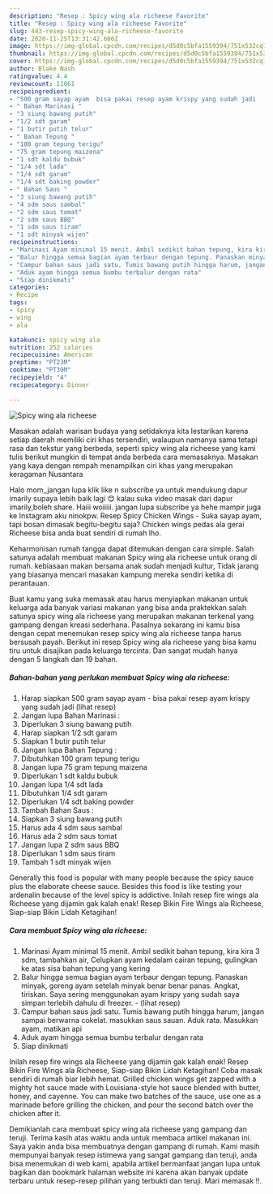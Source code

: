 ```yaml
---
description: "Resep : Spicy wing ala richeese Favorite"
title: "Resep : Spicy wing ala richeese Favorite"
slug: 443-resep-spicy-wing-ala-richeese-favorite
date: 2020-11-25T13:31:42.666Z
image: https://img-global.cpcdn.com/recipes/d5d0c5bfa1559394/751x532cq70/spicy-wing-ala-richeese-foto-resep-utama.jpg
thumbnail: https://img-global.cpcdn.com/recipes/d5d0c5bfa1559394/751x532cq70/spicy-wing-ala-richeese-foto-resep-utama.jpg
cover: https://img-global.cpcdn.com/recipes/d5d0c5bfa1559394/751x532cq70/spicy-wing-ala-richeese-foto-resep-utama.jpg
author: Blake Nash
ratingvalue: 4.4
reviewcount: 11061
recipeingredient:
- "500 gram sayap ayam  bisa pakai resep ayam krispy yang sudah jadi           lihat resep"
- " Bahan Marinasi "
- "3 siung bawang putih"
- "1/2 sdt garam"
- "1 butir putih telur"
- " Bahan Tepung "
- "100 gram tepung terigu"
- "75 gram tepung maizena"
- "1 sdt kaldu bubuk"
- "1/4 sdt lada"
- "1/4 sdt garam"
- "1/4 sdt baking powder"
- " Bahan Saus "
- "3 siung bawang putih"
- "4 sdm saus sambal"
- "2 sdm saus tomat"
- "2 sdm saus BBQ"
- "1 sdm saus tiram"
- "1 sdt minyak wijen"
recipeinstructions:
- "Marinasi Ayam minimal 15 menit. Ambil sedikit bahan tepung, kira kira 3 sdm, tambahkan air, Celupkan ayam kedalam cairan tepung, gulingkan ke atas sisa bahan tepung yang kering"
- "Balur hingga semua bagian ayam terbaur dengan tepung. Panaskan minyak, goreng ayam setelah minyak benar benar panas. Angkat, tiriskan. Saya sering menggunakan ayam krispy yang sudah saya simpan terlebih dahulu di freezer.           (lihat resep)"
- "Campur bahan saus jadi satu. Tumis bawang putih hingga harum, jangan sampai berwarna cokelat. masukkan saus sauan. Aduk rata. Masukkan ayam, matikan api"
- "Aduk ayam hingga semua bumbu terbalur dengan rata"
- "Siap dinikmati"
categories:
- Recipe
tags:
- spicy
- wing
- ala

katakunci: spicy wing ala 
nutrition: 252 calories
recipecuisine: American
preptime: "PT23M"
cooktime: "PT39M"
recipeyield: "4"
recipecategory: Dinner

---
```



![Spicy wing ala richeese](https://img-global.cpcdn.com/recipes/d5d0c5bfa1559394/751x532cq70/spicy-wing-ala-richeese-foto-resep-utama.jpg)

Masakan adalah warisan budaya yang setidaknya kita lestarikan karena setiap daerah memiliki ciri khas tersendiri, walaupun namanya sama tetapi rasa dan tekstur yang berbeda, seperti spicy wing ala richeese yang kami tulis berikut mungkin di tempat anda berbeda cara memasaknya. Masakan yang kaya dengan rempah menampilkan ciri khas yang merupakan keragaman Nusantara

Halo mom,,jangan lupa klik like n subscribe ya untuk mendukung dapur imarily supaya lebih baik lagi 😊 kalau suka video masak dari dapur imarily,boleh share. Haiii woiiiii. jangan lupa subscribe ya hehe mampir juga ke Instagram aku ninokpw. Resep Spicy Chicken Wings - Suka sayap ayam, tapi bosan dimasak begitu-begitu saja? Chicken wings pedas ala gerai Richeese bisa anda buat sendiri di rumah lho.

Keharmonisan rumah tangga dapat ditemukan dengan cara simple. Salah satunya adalah membuat makanan Spicy wing ala richeese untuk orang di rumah. kebiasaan makan bersama anak sudah menjadi kultur, Tidak jarang yang biasanya mencari masakan kampung mereka sendiri ketika di perantauan.

Buat kamu yang suka memasak atau harus menyiapkan makanan untuk keluarga ada banyak variasi makanan yang bisa anda praktekkan salah satunya spicy wing ala richeese yang merupakan makanan terkenal yang gampang dengan kreasi sederhana. Pasalnya sekarang ini kamu bisa dengan cepat menemukan resep spicy wing ala richeese tanpa harus bersusah payah.
Berikut ini resep Spicy wing ala richeese yang bisa kamu tiru untuk disajikan pada keluarga tercinta. Dan sangat mudah hanya dengan 5 langkah dan 19 bahan.


<!--inarticleads1-->

##### Bahan-bahan yang perlukan membuat Spicy wing ala richeese:

1. Harap siapkan 500 gram sayap ayam - bisa pakai resep ayam krispy yang sudah jadi           (lihat resep)
1. Jangan lupa  Bahan Marinasi :
1. Diperlukan 3 siung bawang putih
1. Harap siapkan 1/2 sdt garam
1. Siapkan 1 butir putih telur
1. Jangan lupa  Bahan Tepung :
1. Dibutuhkan 100 gram tepung terigu
1. Jangan lupa 75 gram tepung maizena
1. Diperlukan 1 sdt kaldu bubuk
1. Jangan lupa 1/4 sdt lada
1. Dibutuhkan 1/4 sdt garam
1. Diperlukan 1/4 sdt baking powder
1. Tambah  Bahan Saus :
1. Siapkan 3 siung bawang putih
1. Harus ada 4 sdm saus sambal
1. Harus ada 2 sdm saus tomat
1. Jangan lupa 2 sdm saus BBQ
1. Diperlukan 1 sdm saus tiram
1. Tambah 1 sdt minyak wijen


Generally this food is popular with many people because the spicy sauce plus the elaborate cheese sauce. Besides this food is like testing your ardenalin because of the level spicy is addictive. Inilah resep fire wings ala Richeese yang dijamin gak kalah enak! Resep Bikin Fire Wings ala Richeese, Siap-siap Bikin Lidah Ketagihan! 

<!--inarticleads2-->

##### Cara membuat  Spicy wing ala richeese:

1. Marinasi Ayam minimal 15 menit. Ambil sedikit bahan tepung, kira kira 3 sdm, tambahkan air, Celupkan ayam kedalam cairan tepung, gulingkan ke atas sisa bahan tepung yang kering
1. Balur hingga semua bagian ayam terbaur dengan tepung. Panaskan minyak, goreng ayam setelah minyak benar benar panas. Angkat, tiriskan. Saya sering menggunakan ayam krispy yang sudah saya simpan terlebih dahulu di freezer. -           (lihat resep)
1. Campur bahan saus jadi satu. Tumis bawang putih hingga harum, jangan sampai berwarna cokelat. masukkan saus sauan. Aduk rata. Masukkan ayam, matikan api
1. Aduk ayam hingga semua bumbu terbalur dengan rata
1. Siap dinikmati


Inilah resep fire wings ala Richeese yang dijamin gak kalah enak! Resep Bikin Fire Wings ala Richeese, Siap-siap Bikin Lidah Ketagihan! Coba masak sendiri di rumah biar lebih hemat. Grilled chicken wings get zapped with a mighty hot sauce made with Louisiana-style hot sauce blended with butter, honey, and cayenne. You can make two batches of the sauce, use one as a marinade before grilling the chicken, and pour the second batch over the chicken after it. 

Demikianlah cara membuat spicy wing ala richeese yang gampang dan teruji. Terima kasih atas waktu anda untuk membaca artikel makanan ini. Saya yakin anda bisa membuatnya dengan gampang di rumah. Kami masih mempunyai banyak resep istimewa yang sangat gampang dan teruji, anda bisa menemukan di web kami, apabila artikel bermanfaat jangan lupa untuk bagikan dan bookmark halaman website ini karena akan banyak update terbaru untuk resep-resep pilihan yang terbukti dan teruji. Mari memasak !!. 
